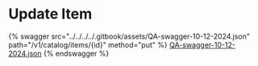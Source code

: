 # Update Item

{% swagger src="../../../../.gitbook/assets/QA-swagger-10-12-2024.json" path="/v1/catalog/items/{id}" method="put" %}
[QA-swagger-10-12-2024.json](../../../../.gitbook/assets/QA-swagger-10-12-2024.json)
{% endswagger %}
